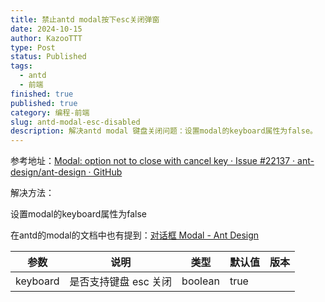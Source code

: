 ```yaml
---
title: 禁止antd modal按下esc关闭弹窗
date: 2024-10-15
author: KazooTTT
type: Post
status: Published
tags:
  - antd
  - 前端
finished: true
published: true
category: 编程-前端
slug: antd-modal-esc-disabled
description: 解决antd modal 键盘关闭问题：设置modal的keyboard属性为false。
---
```


参考地址：[Modal: option not to close with cancel key · Issue #22137 · ant-design/ant-design · GitHub](https://github.com/ant-design/ant-design/issues/22137)

解决方法：

设置modal的keyboard属性为false

在antd的modal的文档中也有提到：[对话框 Modal - Ant Design](https://ant-design.antgroup.com/components/modal-cn#api)

| 参数       | 说明            | 类型      | 默认值  | 版本  |
| -------- | ------------- | ------- | ---- | --- |
| keyboard | 是否支持键盘 esc 关闭 | boolean | true |     |
